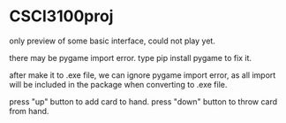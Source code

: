 # CSCI3100proj

only preview of some basic interface, could not play yet.

there may be pygame import error. type
pip install pygame
to fix it.

after make it to .exe file, we can ignore pygame import error, as all import will be included in the package when converting to .exe file.

press "up" button to add card to hand.
press "down" button to throw card from hand.

